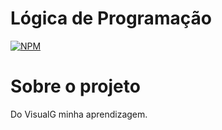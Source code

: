 # Lógica de Programação
[![NPM](https://img.shields.io/npm/l/react)](https://github.com/EdinaldoSantows/L-gica-de-Programa-o/blob/main/LICENCE)

# Sobre o projeto

Do VisualG minha aprendizagem.
